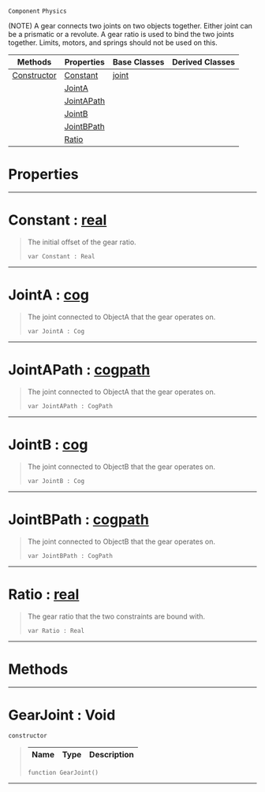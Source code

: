  `Component` `Physics`



(NOTE) A gear connects two joints on two objects together. Either joint can be a prismatic or a revolute. A gear ratio is used to bind the two joints together. Limits, motors, and springs should not be used on this.

|Methods|Properties|Base Classes|Derived Classes|
|---|---|---|---|
|[ Constructor](https://github.com/dragonCASTjosh/PlasmaDocs/blob/master/code_reference/class_reference/gearjoint.markdown#gearjoint-void)|[ Constant](https://github.com/dragonCASTjosh/PlasmaDocs/blob/master/code_reference/class_reference/gearjoint.markdown#constant-plasma-engine-doc)|[joint](https://github.com/dragonCASTjosh/PlasmaDocs/blob/master/code_reference/class_reference/joint.markdown)| |
| |[ JointA](https://github.com/dragonCASTjosh/PlasmaDocs/blob/master/code_reference/class_reference/gearjoint.markdown#jointa-plasma-engine-docum)| | |
| |[ JointAPath](https://github.com/dragonCASTjosh/PlasmaDocs/blob/master/code_reference/class_reference/gearjoint.markdown#jointapath-plasma-engine-d)| | |
| |[ JointB](https://github.com/dragonCASTjosh/PlasmaDocs/blob/master/code_reference/class_reference/gearjoint.markdown#jointb-plasma-engine-docum)| | |
| |[ JointBPath](https://github.com/dragonCASTjosh/PlasmaDocs/blob/master/code_reference/class_reference/gearjoint.markdown#jointbpath-plasma-engine-d)| | |
| |[ Ratio](https://github.com/dragonCASTjosh/PlasmaDocs/blob/master/code_reference/class_reference/gearjoint.markdown#ratio-plasma-engine-docume)| | |


 #  Properties


---  
 #  Constant : [real](https://github.com/dragonCASTjosh/PlasmaDocs/blob/master/code_reference/lightning_base_types/real.markdown)

> The initial offset of the gear ratio.
> ``` lang=cpp, name=Lightning
> var Constant : Real


---  
 #  JointA : [cog](https://github.com/dragonCASTjosh/PlasmaDocs/blob/master/code_reference/class_reference/cog.markdown)

> The joint connected to ObjectA that the gear operates on.
> ``` lang=cpp, name=Lightning
> var JointA : Cog


---  
 #  JointAPath : [cogpath](https://github.com/dragonCASTjosh/PlasmaDocs/blob/master/code_reference/class_reference/cogpath.markdown)

> The joint connected to ObjectA that the gear operates on.
> ``` lang=cpp, name=Lightning
> var JointAPath : CogPath


---  
 #  JointB : [cog](https://github.com/dragonCASTjosh/PlasmaDocs/blob/master/code_reference/class_reference/cog.markdown)

> The joint connected to ObjectB that the gear operates on.
> ``` lang=cpp, name=Lightning
> var JointB : Cog


---  
 #  JointBPath : [cogpath](https://github.com/dragonCASTjosh/PlasmaDocs/blob/master/code_reference/class_reference/cogpath.markdown)

> The joint connected to ObjectB that the gear operates on.
> ``` lang=cpp, name=Lightning
> var JointBPath : CogPath


---  
 #  Ratio : [real](https://github.com/dragonCASTjosh/PlasmaDocs/blob/master/code_reference/lightning_base_types/real.markdown)

> The gear ratio that the two constraints are bound with.
> ``` lang=cpp, name=Lightning
> var Ratio : Real


---  
 #  Methods


---  
 #  GearJoint : Void

 `constructor`

> 
> |Name|Type|Description|
> |---|---|---|
> ``` lang=cpp, name=Lightning
> function GearJoint()
> ``` 


---  
 

 